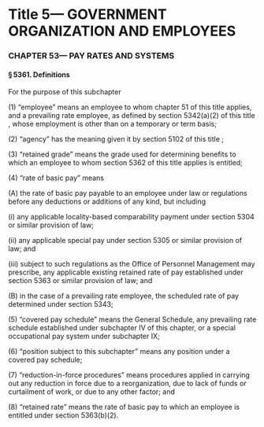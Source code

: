 
# Title 5— GOVERNMENT ORGANIZATION AND EMPLOYEES
### CHAPTER 53— PAY RATES AND SYSTEMS
#### § 5361. Definitions

For the purpose of this subchapter

(1) “employee” means an employee to whom chapter 51 of this title applies, and a prevailing rate employee, as defined by section 5342(a)(2) of this title , whose employment is other than on a temporary or term basis;

(2) “agency” has the meaning given it by section 5102 of this title ;

(3) “retained grade” means the grade used for determining benefits to which an employee to whom section 5362 of this title applies is entitled;

(4) “rate of basic pay” means

(A) the rate of basic pay payable to an employee under law or regulations before any deductions or additions of any kind, but including

(i) any applicable locality-based comparability payment under section 5304 or similar provision of law;

(ii) any applicable special pay under section 5305 or similar provision of law; and

(iii) subject to such regulations as the Office of Personnel Management may prescribe, any applicable existing retained rate of pay established under section 5363 or similar provision of law; and

(B) in the case of a prevailing rate employee, the scheduled rate of pay determined under section 5343;

(5) “covered pay schedule” means the General Schedule, any prevailing rate schedule established under subchapter IV of this chapter, or a special occupational pay system under subchapter IX;

(6) “position subject to this subchapter” means any position under a covered pay schedule;

(7) “reduction-in-force procedures” means procedures applied in carrying out any reduction in force due to a reorganization, due to lack of funds or curtailment of work, or due to any other factor; and

(8) “retained rate” means the rate of basic pay to which an employee is entitled under section 5363(b)(2).

